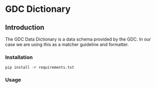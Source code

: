 # GDC Dictionary

## Introduction
The GDC Data Dictionary is a data schema provided by the GDC. In our case we are using this as a matcher guideline and formatter.
  

### Installation
```
pip install -r requirements.txt
```

### Usage
